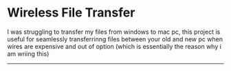 # Wireless File Transfer

I was struggling to transfer my files from windows to mac pc, this project is useful for seamlessly transferrinng files between your old and new pc when wires are expensive and out of option (which is essentially the reason why i am wriing this)



---